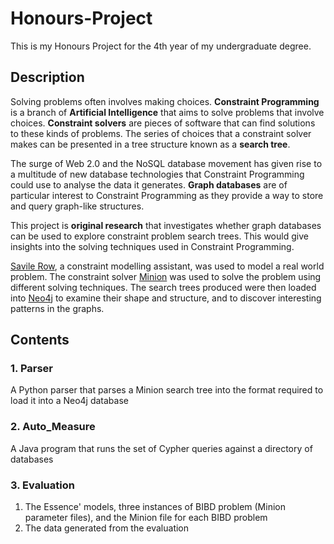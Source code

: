 # Honours-Project
This is my Honours Project for the 4th year of my undergraduate degree.

## Description
Solving problems often involves making choices. **Constraint Programming** is a branch of **Artificial Intelligence** that aims to solve problems that involve choices. **Constraint solvers** are pieces of software that can find solutions to these kinds of problems. The series of choices that a constraint solver makes can be presented in a tree structure known as a **search tree**.

The surge of Web 2.0 and the NoSQL database movement has given rise to a multitude of new database technologies that Constraint Programming could use to analyse the data it generates. **Graph databases** are of particular interest to Constraint Programming as they provide a way to store and query graph-like structures.

This project is **original research** that investigates whether graph databases can be used to explore constraint problem search trees. This would give insights into the solving techniques used in Constraint Programming.

[Savile Row](http://savilerow.cs.st-andrews.ac.uk/), a constraint modelling assistant, was used to model a real world problem. The constraint solver [Minion](http://constraintmodelling.org/minion/) was used to solve the problem using different solving techniques. The search trees produced were then loaded into [Neo4j](http://neo4j.com/) to examine their shape and structure, and to discover interesting patterns in the graphs.

## Contents
### 1. Parser
A Python parser that parses a Minion search tree into the format required to load it into a Neo4j database
### 2. Auto_Measure
A Java program that runs the set of Cypher queries against a directory of databases
### 3. Evaluation
  1. The Essence' models, three instances of BIBD problem (Minion parameter files), and the Minion file for each BIBD problem
  2. The data generated from the evaluation